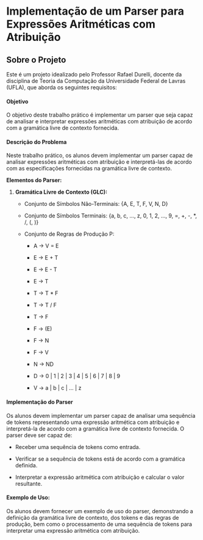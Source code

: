 # Implementação de um Parser para Expressões Aritméticas com Atribuição

## Sobre o Projeto

Este é um projeto idealizado pelo Professor Rafael Durelli, docente da disciplina de Teoria da Computação da Universidade Federal de Lavras (UFLA), que aborda os seguintes requisitos:

#### Objetivo

O objetivo deste trabalho prático é implementar um parser que seja capaz de analisar e interpretar expressões aritméticas com atribuição de acordo com a gramática livre de contexto fornecida.


#### Descrição do Problema 

Neste trabalho prático, os alunos devem implementar um parser capaz de analisar expressões aritméticas com atribuição e interpretá-las de acordo com as especificações fornecidas na gramática livre de contexto.


**Elementos do Parser:**

1. **Gramática Livre de Contexto (GLC):**

   - Conjunto de Símbolos Não-Terminais: {A, E, T, F, V, N, D}

   - Conjunto de Símbolos Terminais: {a, b, c, ..., z, 0, 1, 2, ..., 9, =, +, -, *, /, (, )}

   - Conjunto de Regras de Produção P:

     - A → V = E

     - E → E + T

     - E → E - T

     - E → T

     - T → T * F

     - T → T / F

     - T → F

     - F → (E)

     - F → N

     - F → V

     - N → ND

     - D → 0 | 1 | 2 | 3 | 4 | 5 | 6 | 7 | 8 | 9

     - V → a | b | c | ... | z


#### Implementação do Parser

Os alunos devem implementar um parser capaz de analisar uma sequência de tokens representando uma expressão aritmética com atribuição e interpretá-la de acordo com a gramática livre de contexto fornecida. O parser deve ser capaz de:

- Receber uma sequência de tokens como entrada.

- Verificar se a sequência de tokens está de acordo com a gramática definida.

- Interpretar a expressão aritmética com atribuição e calcular o valor resultante.


#### Exemplo de Uso:

Os alunos devem fornecer um exemplo de uso do parser, demonstrando a definição da gramática livre de contexto, dos tokens e das regras de produção, bem como o processamento de uma sequência de tokens para interpretar uma expressão aritmética com atribuição.


